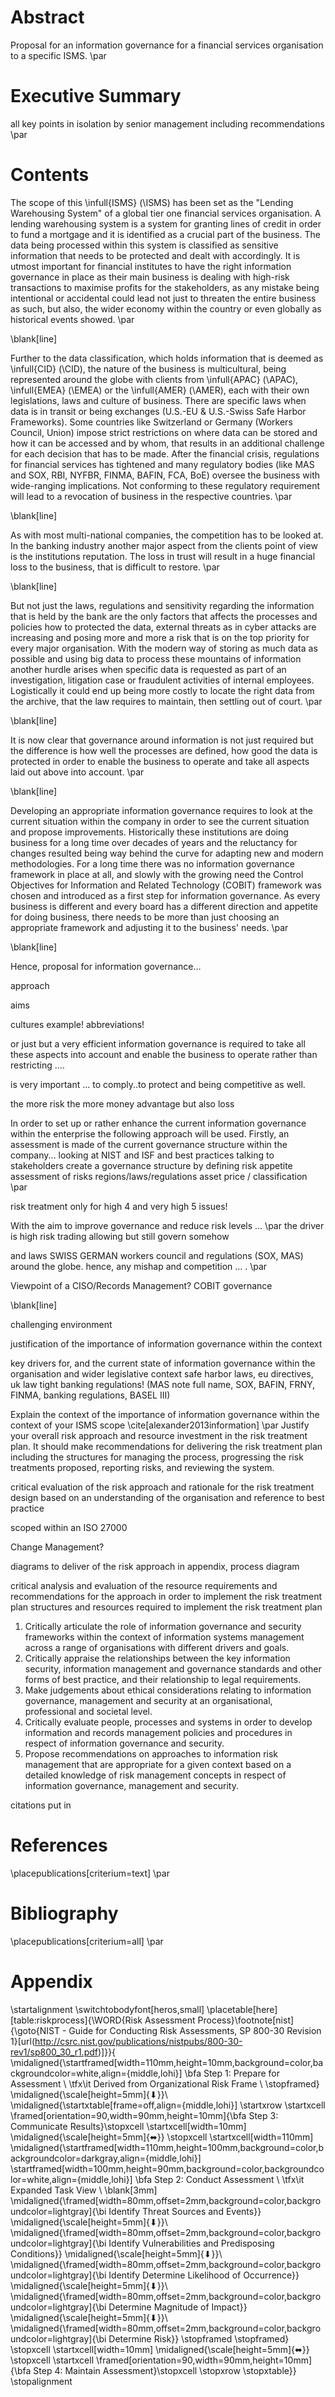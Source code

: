 # Abstract

Proposal for an information governance for a financial services organisation to a specific ISMS. \par

# Executive Summary

all key points in isolation
by senior management
including recommendations \par

# Contents

The scope of this \infull{ISMS} (\ISMS\) has been set as the "Lending Warehousing System" of a global tier one financial services organisation. A lending warehousing system is a system for granting lines of credit in order to fund a mortgage and it is identified as a crucial part of the business. The data being processed within this system is classified as sensitive information that needs to be protected and dealt with accordingly.
It is utmost important for financial institutes to have the right information governance in place as their main business is dealing with high-risk transactions to maximise profits for the stakeholders, as any mistake being intentional or accidental could lead not just to threaten the entire business as such, but also, the wider economy within the country or even globally as historical events showed. \par

\blank[line]

Further to the data classification, which holds information that is deemed as \infull{CID} (\CID\), the nature of the business is multicultural, being represented around the globe with clients from \infull{APAC} (\APAC\), \infull{EMEA} (\EMEA\) or the \infull{AMER} (\AMER\), each with their own legislations, laws and culture of business. There are specific laws when data is in transit or being exchanges (U.S.-EU & U.S.-Swiss Safe Harbor Frameworks). Some countries like Switzerland or Germany (Workers Council, Union) impose strict restrictions on where data can be stored and how it can be accessed and by whom, that results in an additional challenge for each decision that has to be made.
After the financial crisis, regulations for financial services has tightened and many regulatory bodies (like MAS and SOX, RBI, NYFBR, FINMA, BAFIN, FCA, BoE) oversee the business with wide-ranging implications. Not conforming to these regulatory requirement will lead to a revocation of business in the respective countries. \par

\blank[line]

As with most multi-national companies, the competition has to be looked at. In the banking industry another major aspect from the clients point of view is the institutions reputation. The loss in trust will result in a huge financial loss to the business, that is difficult to restore. \par

\blank[line]

But not just the laws, regulations and sensitivity regarding the information that is held by the bank are the only factors that affects the processes and policies how to protected the data, external threats as in cyber attacks are increasing and posing more and more a risk that is on the top priority for every major organisation.
With the modern way of storing as much data as possible and using big data to process these mountains of information another hurdle arises when specific data is requested as part of an investigation, litigation case or fraudulent activities of internal employees. Logistically it could end up being more costly to locate the right data from the archive, that the law requires to maintain, then settling out of court. \par

\blank[line]

It is now clear that governance around information is not just required but the difference is how well the processes are defined, how good the data is protected in order to enable the business to operate and take all aspects laid out above into account. \par

\blank[line]

Developing an appropriate information governance requires to look at the current situation within the company in order to see the current situation and propose improvements. Historically these institutions are doing business for a long time over decades of years and the reluctancy for changes resulted being way behind the curve for adapting new and modern methodologies. For a long time there was no information governance framework in place at all, and slowly with the growing need the Control Objectives for Information and Related Technology (COBIT) framework was chosen and introduced as a first step for information governance.
As every business is different and every board has a different direction and appetite for doing business, there needs to be more than just choosing an appropriate framework and adjusting it to the business' needs. \par

\blank[line]

Hence, proposal for information governance...

approach

aims

cultures example!
abbreviations!

or just  but a very efficient information governance is required to take all these aspects into account and enable the business to operate rather than restricting ....

is very important ... to comply..to protect and being competitive as well.

the more risk the more money advantage but also loss

In order to set up or rather enhance the current information governance within the enterprise the following approach will be used. Firstly, an assessment is made of the current governance structure within the company...
looking at NIST and ISF and best practices
talking to stakeholders
create a governance structure by
defining risk appetite
assessment of risks
regions/laws/regulations
asset price / classification
\par

risk treatment only for high 4 and very high 5 issues!

With the aim to improve governance and reduce risk levels ... \par
the driver is high risk trading allowing but still govern somehow

and laws SWISS GERMAN workers council and regulations (SOX, MAS) around the globe.
hence, any mishap and competition ... . \par

Viewpoint of a CISO/Records Management?
COBIT governance

\blank[line]

challenging environment

justification of the importance of information governance within the context

key drivers for, and the current state of information governance within the organisation and wider legislative context
safe harbor laws, eu directives, uk law
tight banking regulations! (MAS note full name, SOX, BAFIN, FRNY, FINMA, banking regulations, BASEL III)

Explain the context of the importance of information governance within the context of your ISMS scope \cite[alexander2013information] \par
Justify your overall risk approach and resource investment in the risk treatment plan.
It should make recommendations for delivering the risk treatment plan including the structures for managing the process, progressing the risk treatments proposed, reporting risks, and reviewing the system.

critical evaluation of the risk approach and rationale for the risk treatment design based on an understanding of the organisation and reference to best practice

scoped within an ISO 27000

Change Management?

diagrams to deliver of the risk approach in appendix, process diagram

critical analysis and evaluation of the resource requirements and recommendations for the approach in order to implement the risk treatment plan
structures and resources required to implement the risk treatment plan

1. Critically articulate the role of information governance and security frameworks within the context of information systems management across a range of organisations with different drivers and goals.
2. Critically appraise the relationships between the key information security, information management and governance standards and other forms of best practice, and their relationship to legal requirements.
3. Make judgements about ethical considerations relating to  information governance, management and security at an  organisational, professional and societal level.
4. Critically evaluate people, processes and systems in order to  develop information and records management policies and procedures in respect of information governance and security.
5. Propose recommendations on approaches to information risk  management that are appropriate for a given context based on a detailed knowledge of risk management concepts in respect of  information governance, management and security.

citations put in

# References

\placepublications[criterium=text] \par

# Bibliography

\placepublications[criterium=all] \par

# Appendix

\startalignment
\switchtobodyfont[heros,small]
\placetable[here][table:riskprocess]{\WORD{Risk Assessment Process}\footnote[nist]{\goto{NIST - Guide for Conducting Risk Assessments, SP 800-30 Revision 1}[url(http://csrc.nist.gov/publications/nistpubs/800-30-rev1/sp800_30_r1.pdf)]}}{
\midaligned{\startframed[width=110mm,height=10mm,background=color,backgroundcolor=white,align={middle,lohi}]
\bfa Step 1: Prepare for Assessment \\
\tfx\it Derived from Organizational Risk Frame \\
\stopframed}
\midaligned{\scale[height=5mm]{$⬇$}}\\
\midaligned{\startxtable[frame=off,align={middle,lohi}]
\startxrow
\startxcell
\framed[orientation=90,width=90mm,height=10mm]{\bfa Step 3: Communicate Results}\stopxcell
\startxcell[width=10mm]
\midaligned{\scale[height=5mm]{$⬌$}}
\stopxcell
\startxcell[width=110mm]
\midaligned{\startframed[width=110mm,height=100mm,background=color,backgroundcolor=darkgray,align={middle,lohi}]
\startframed[width=100mm,height=90mm,background=color,backgroundcolor=white,align={middle,lohi}]
\bfa Step 2: Conduct Assessment \\
\tfx\it Expanded Task View \\
\blank[3mm]
\midaligned{\framed[width=80mm,offset=2mm,background=color,backgroundcolor=lightgray]{\bi Identify Threat Sources and Events}}
\midaligned{\scale[height=5mm]{$⬇$}}\\
\midaligned{\framed[width=80mm,offset=2mm,background=color,backgroundcolor=lightgray]{\bi Identify Vulnerabilities and Predisposing Conditions}}
\midaligned{\scale[height=5mm]{$⬇$}}\\
\midaligned{\framed[width=80mm,offset=2mm,background=color,backgroundcolor=lightgray]{\bi Identify Determine Likelihood of Occurrence}}
\midaligned{\scale[height=5mm]{$⬇$}}\\
\midaligned{\framed[width=80mm,offset=2mm,background=color,backgroundcolor=lightgray]{\bi Determine Magnitude of Impact}}
\midaligned{\scale[height=5mm]{$⬇$}}\\
\midaligned{\framed[width=80mm,offset=2mm,background=color,backgroundcolor=lightgray]{\bi Determine Risk}}
\stopframed
\stopframed}
\stopxcell
\startxcell[width=10mm]
\midaligned{\scale[height=5mm]{$⬌$}}
\stopxcell
\startxcell
\framed[orientation=90,width=90mm,height=10mm]{\bfa Step 4: Maintain Assessment}\stopxcell
\stopxrow
\stopxtable}}
\stopalignment
